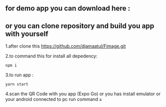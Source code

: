 ## for demo app you can download here :

## or you can clone repository and build you app with yourself

1.after clone this https://github.com/djamaatul/Fimage.git

2.to command this for install all depedency:

```
npm i
```

3.to run app :

```
yarn start
```

4.scan the QR Code with you app (Expo Go) or you has install emulator or your android connected to pc run command `a`
